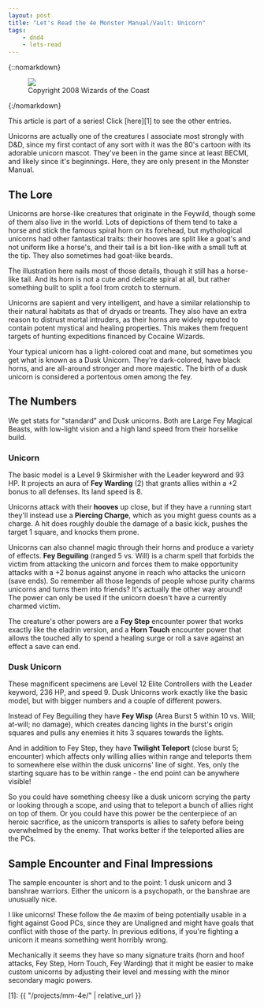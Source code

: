 ```yaml
---
layout: post
title: "Let's Read the 4e Monster Manual/Vault: Unicorn"
tags:
    - dnd4
    - lets-read
---
```


{::nomarkdown}
<figure class="right">
  <img src="{{ "/assets/wir-mm-4e-unicorn.png" | absolute_url }}"/>
  <figcaption>
    Copyright 2008 Wizards of the Coast
  </figcaption>
</figure>
{:/nomarkdown}

This article is part of a series! Click [here][1] to see the other entries.

Unicorns are actually one of the creatures I associate most strongly with D&D,
since my first contact of any sort with it was the 80's cartoon with its
adorable unicorn mascot. They've been in the game since at least BECMI, and
likely since it's beginnings. Here, they are only present in the Monster Manual.

## The Lore

Unicorns are horse-like creatures that originate in the Feywild, though some of
them also live in the world. Lots of depictions of them tend to take a horse and
stick the famous spiral horn on its forehead, but mythological unicorns had
other fantastical traits: their hooves are split like a goat's and not uniform
like a horse's, and their tail is a bit lion-like with a small tuft at the
tip. They also sometimes had goat-like beards.

The illustration here nails most of those details, though it still has a
horse-like tail. And its horn is not a cute and delicate spiral at all, but
rather something built to split a fool from crotch to sternum.

Unicorns are sapient and very intelligent, and have a similar relationship to
their natural habitats as that of dryads or treants. They also have an extra
reason to distrust mortal intruders, as their horns are widely reputed to
contain potent mystical and healing properties. This makes them frequent targets
of hunting expeditions financed by Cocaine Wizards.

Your typical unicorn has a light-colored coat and mane, but sometimes you get
what is known as a Dusk Unicorn. They're dark-colored, have black horns, and are
all-around stronger and more majestic. The birth of a dusk unicorn is considered
a portentous omen among the fey.

## The Numbers

We get stats for "standard" and Dusk unicorns. Both are Large Fey Magical
Beasts, with low-light vision and a high land speed from their horselike
build.

### Unicorn

The basic model is a Level 9 Skirmisher with the Leader keyword and 93 HP. It
projects an aura of **Fey Warding** (2) that grants allies within a +2 bonus to
all defenses. Its land speed is 8.

Unicorns attack with their **hooves** up close, but if they have a running start
they'll instead use a **Piercing Charge**, which as you might guess counts as a
charge. A hit does roughly double the damage of a basic kick, pushes the target
1 square, and knocks them prone.

Unicorns can also channel magic through their horns and produce a variety of
effects. **Fey Beguiling** (ranged 5 vs. Will) is a charm spell that forbids the
victim from attacking the unicorn and forces them to make opportunity attacks
with a +2 bonus against anyone in reach who attacks the unicorn (save ends). So
remember all those legends of people whose purity charms unicorns and turns them
into friends? It's actually the other way around! The power can only be used if
the unicorn doesn't have a currently charmed victim.

The creature's other powers are a **Fey Step** encounter power that works
exactly like the eladrin version, and a **Horn Touch** encounter power that
allows the touched ally to spend a healing surge or roll a save against an
effect a save can end.

### Dusk Unicorn

These magnificent specimens are Level 12 Elite Controllers with the Leader
keyword, 236 HP, and speed 9. Dusk Unicorns work exactly like the basic model,
but with bigger numbers and a couple of different powers.

Instead of Fey Beguiling they have **Fey Wisp** (Area Burst 5 within 10
vs. Will; at-will; no damage), which creates dancing lights in the burst's
origin squares and pulls any enemies it hits 3 squares towards the lights.

And in addition to Fey Step, they have **Twilight Teleport** (close burst 5;
encounter) which affects only willing allies within range and teleports them to
somewhere else within the dusk unicorns' line of sight. Yes, only the starting
square has to be within range - the end point can be anywhere visible!

So you could have something cheesy like a dusk unicorn scrying the party or
looking through a scope, and using that to teleport a bunch of allies right on
top of them. Or you could have this power be the centerpiece of an heroic
sacrifice, as the unicorn transports is allies to safety before being
overwhelmed by the enemy. That works better if the teleported allies are the
PCs.

## Sample Encounter and Final Impressions

The sample encounter is short and to the point: 1 dusk unicorn and 3 banshrae
warriors. Either the unicorn is a psychopath, or the banshrae are unusually
nice.

I like unicorns! These follow the 4e maxim of being potentially usable in a
fight against Good PCs, since they are Unaligned and might have goals that
conflict with those of the party. In previous editions, if you're fighting a
unicorn it means something went horribly wrong.

Mechanically it seems they have so many signature traits (horn and hoof attacks,
Fey Step, Horn Touch, Fey Warding) that it might be easier to make custom
unicorns by adjusting their level and messing with the minor secondary magic
powers.

[1]: {{ "/projects/mm-4e/" | relative_url }}
